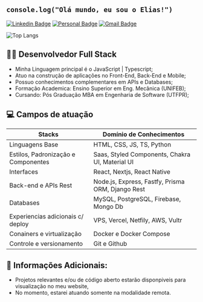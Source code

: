 ## `console.log("Olá mundo, eu sou o Elias!")`

[![Linkedin Badge](https://img.shields.io/badge/-LinkedIn-172770?style=flat-square&logo=Linkedin&logoColor=white&link=https://www.linkedin.com/in/elias-junior-253194141/)](https://www.linkedin.com/in/elias-junior-253194141/)
[![Personal Badge](https://img.shields.io/badge/-Website-172770?style=flat-square&logo=Me&logoColor=white&link=https://eliasdev.tech/)](https://eliasdev.tech/)
[![Gmail Badge](https://img.shields.io/badge/-contato@eliasdev.tech-172770?style=flat-square&logo=Gmail&logoColor=white&link=mailto:contato@eliasdev.tech)](mailto:contato@eliasdev.tech)

![Top Langs](https://github-readme-stats.vercel.app/api/top-langs/?username=devEliasJr&layout=compact)

## 👨‍💻 Desenvolvedor Full Stack

- Minha Linguagem principal é o JavaScript | Typescript;
- Atuo na construção de aplicações no Front-End, Back-End e Mobile;
- Possuo conhecimentos complementares em APIs e Databases;
- Formação Academica: Ensino Superior em Eng. Mecânica (UNIFEB);
- Cursando: Pós Graduação MBA em Engenharia de Software (UTFPR);

## 💻 Campos de atuação

| Stacks                              | Domínio de Conhecimentos                         |
| ----------------------------------- | ------------------------------------------------ |
| Linguagens Base                     | HTML, CSS, JS, TS, Python                        |
| Estilos, Padronização e Componentes | Saas, Styled Components, Chakra UI, Material UI  |
| Interfaces                          | React, Nextjs, React Native                      |
| Back-end e APIs Rest                | Node.js, Express, Fastfy, Prisma ORM, Django Rest|
| Databases                           | MySQL, PostgreSQL, Firebase, Mongo Db            |
| Experiencias adicionais c/ deploy   | VPS, Vercel, Netfily, AWS, Vultr                 |
| Conainers e virtualização           | Docker e Docker Compose                          |
| Controle e versionamento            | Git e Github                                     |


## 🔭 Informações Adicionais:

- Projetos relevantes e/ou de código aberto estarão disponpiveis para visualização no meu website,
- No momento, estarei atuando somente na modalidade remota.
</div>
